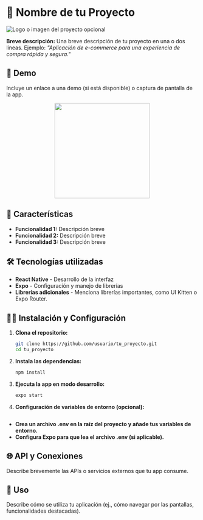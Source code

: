 # 📱 Nombre de tu Proyecto

![Logo o imagen del proyecto opcional](url_a_imagen.png)

**Breve descripción:** Una breve descripción de tu proyecto en una o dos líneas. Ejemplo: _"Aplicación de e-commerce para una experiencia de compra rápida y segura."_

## 🚀 Demo

Incluye un enlace a una demo (si está disponible) o captura de pantalla de la app.

<p align="center">
  <img src="url_a_captura.png" width="250" />
</p>

## 📖 Características

- **Funcionalidad 1:** Descripción breve
- **Funcionalidad 2:** Descripción breve
- **Funcionalidad 3:** Descripción breve

## 🛠️ Tecnologías utilizadas

- **React Native** - Desarrollo de la interfaz
- **Expo** - Configuración y manejo de librerías
- **Librerías adicionales** - Menciona librerías importantes, como UI Kitten o Expo Router.

## 🧑‍💻 Instalación y Configuración

1. **Clona el repositorio:**
   ```bash
   git clone https://github.com/usuario/tu_proyecto.git
   cd tu_proyecto

2. **Instala las dependencias:**
   ```bash
   npm install

3. **Ejecuta la app en modo desarrollo:**
   ```bash
   expo start

4. **Configuración de variables de entorno (opcional):**
   ```bash

- **Crea un archivo .env en la raíz del proyecto y añade tus variables de entorno.** 
- **Configura Expo para que lea el archivo .env (si aplicable).** 

## 🌐 API y Conexiones
Describe brevemente las APIs o servicios externos que tu app consume.

## 📱 Uso
Describe cómo se utiliza tu aplicación (ej., cómo navegar por las pantallas, funcionalidades destacadas).